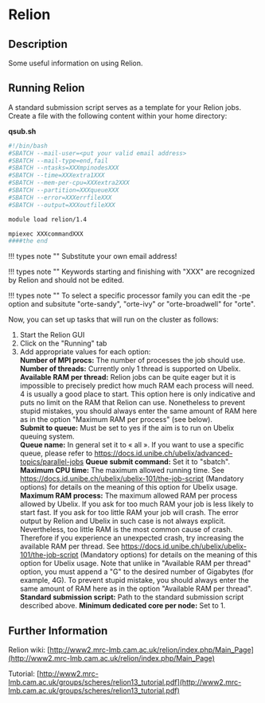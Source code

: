 # Relion

## Description

Some useful information on using Relion.

## Running Relion

A standard submission script serves as a template for your Relion jobs. Create a file with the following content within your home directory:


**qsub.sh**
```Bash
#!/bin/bash
#SBATCH --mail-user=<put your valid email address>
#SBATCH --mail-type=end,fail
#SBATCH --ntasks=XXXmpinodesXXX
#SBATCH --time=XXXextra1XXX
#SBATCH --mem-per-cpu=XXXextra2XXX
#SBATCH --partition=XXXqueueXXX
#SBATCH --error=XXXerrfileXXX
#SBATCH --output=XXXoutfileXXX

module load relion/1.4

mpiexec XXXcommandXXX
####the end
```

!!! types note ""
    Substitute your own email address!

!!! types note ""
    Keywords starting and finishing with "XXX" are recognized by Relion and should not be edited.

!!! types note ""
    To select a specific processor family you can edit the -pe option and subsitute "orte-sandy", "orte-ivy" or "orte-broadwell" for "orte".


 Now, you can set up tasks that will run on the cluster as follows:

1. Start the Relion GUI
2. Click on the "Running" tab
3. Add appropriate values for each option:  
    **Number of MPI procs:** The number of processes the job should use.  
    **Number of threads:** Currently only 1 thread is supported on Ubelix.  
    **Available RAM per thread:** Relion jobs can be quite eager but it is impossible to precisely predict how much RAM each process will need. 4 is usually a good place to start. This option here is only indicative and puts no limit on the RAM that Relion can use. Nonetheless to prevent stupid mistakes, you should always enter the same amount of RAM here as in the option "Maximum RAM per process" (see below).  
    **Submit to queue:** Must be set to yes if the aim is to run on Ubelix queuing system.  
    **Queue name:** In general set it to « all ». If you want to use a specific queue, please refer to https://docs.id.unibe.ch/ubelix/advanced-topics/parallel-jobs
    **Queue submit command:** Set it to "sbatch".  
    **Maximum CPU time:** The maximum allowed running time. See https://docs.id.unibe.ch/ubelix/ubelix-101/the-job-script (Mandatory options) for details on the meaning of this option for Ubelix usage.  
    **Maximum RAM process:** The maximum allowed RAM per process allowed by Ubelix. If you ask for too much RAM your job is less likely to start fast. If you ask for too little RAM your job will crash. The error output by Relion and Ubelix in such case is not always explicit. Nevertheless, too little RAM is the most common cause of crash. Therefore if you experience an unexpected crash, try increasing the available RAM per thread. See https://docs.id.unibe.ch/ubelix/ubelix-101/the-job-script (Mandatory options) for details on the meaning of this option for Ubelix usage. Note that unlike in "Available RAM per thread" option, you must append a "G" to the desired number of Gigabytes (for example, 4G). To prevent stupid mistake, you should always enter the same amount of RAM here as in the option "Available RAM per thread".
    **Standard submission script:** Path to the standard submission script described above.
    **Minimum dedicated core per node:** Set to 1.

## Further Information

Relion wiki: [http://www2.mrc-lmb.cam.ac.uk/relion/index.php/Main_Page](http://www2.mrc-lmb.cam.ac.uk/relion/index.php/Main_Page)

Tutorial: [http://www2.mrc-lmb.cam.ac.uk/groups/scheres/relion13_tutorial.pdf](http://www2.mrc-lmb.cam.ac.uk/groups/scheres/relion13_tutorial.pdf)
